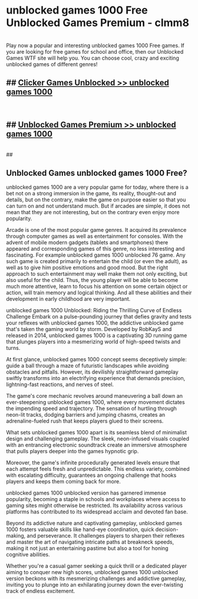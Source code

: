 # unblocked games 1000 Free Unblocked Games Premium - clmm8 <br>
<br>
Play now a popular and interesting unblocked games 1000 Free games. If you are looking for free games for school and office, then our Unblocked Games WTF site will help you. You can choose cool, crazy and exciting unblocked games of different genres!


## ##  [Clicker Games Unblocked >> unblocked games 1000](http://freeplayer.one?title=unblocked_games_1000&ref=M1)
  <br>

##  ## [Unblocked Games Premium >> unblocked games 1000](http://freeplayer.one?title=unblocked_games_1000&ref=M1)
  <br>
  ##



## Unblocked Games unblocked games 1000 Free?

unblocked games 1000 are a very popular game for today, where there is a bet not on a strong immersion in the game, its reality, thought-out and details, but on the contrary, make the game on purpose easier so that you can turn on and not understand much. But if arcades are simple, it does not mean that they are not interesting, but on the contrary even enjoy more popularity.

Arcade is one of the most popular game genres. It acquired its prevalence through computer games as well as entertainment for consoles. With the advent of mobile modern gadgets (tablets and smartphones) there appeared and corresponding games of this genre, no less interesting and fascinating. For example unblocked games 1000 unblocked 76 game. Any such game is created primarily to entertain the child (or even the adult), as well as to give him positive emotions and good mood. But the right approach to such entertainment may well make them not only exciting, but also useful for the child. Thus, the young player will be able to become much more attentive, learn to focus his attention on some certain object or action, will train memory and logical thinking. And all these abilities and their development in early childhood are very important.

unblocked games 1000 Unblocked: Riding the Thrilling Curve of Endless Challenge
Embark on a pulse-pounding journey that defies gravity and tests your reflexes with unblocked games 1000, the addictive unblocked game that's taken the gaming world by storm. Developed by RobKayS and released in 2014, unblocked games 1000 is a captivating 3D running game that plunges players into a mesmerizing world of high-speed twists and turns.

At first glance, unblocked games 1000 concept seems deceptively simple: guide a ball through a maze of futuristic landscapes while avoiding obstacles and pitfalls. However, its devilishly straightforward gameplay swiftly transforms into an electrifying experience that demands precision, lightning-fast reactions, and nerves of steel.

The game's core mechanic revolves around maneuvering a ball down an ever-steepening unblocked games 1000, where every movement dictates the impending speed and trajectory. The sensation of hurtling through neon-lit tracks, dodging barriers and jumping chasms, creates an adrenaline-fueled rush that keeps players glued to their screens.

What sets unblocked games 1000 apart is its seamless blend of minimalist design and challenging gameplay. The sleek, neon-infused visuals coupled with an entrancing electronic soundtrack create an immersive atmosphere that pulls players deeper into the games hypnotic grip.

Moreover, the game's infinite procedurally generated levels ensure that each attempt feels fresh and unpredictable. This endless variety, combined with escalating difficulty, guarantees an ongoing challenge that hooks players and keeps them coming back for more.

unblocked games 1000 unblocked version has garnered immense popularity, becoming a staple in schools and workplaces where access to gaming sites might otherwise be restricted. Its availability across various platforms has contributed to its widespread acclaim and devoted fan base.

Beyond its addictive nature and captivating gameplay, unblocked games 1000 fosters valuable skills like hand-eye coordination, quick decision-making, and perseverance. It challenges players to sharpen their reflexes and master the art of navigating intricate paths at breakneck speeds, making it not just an entertaining pastime but also a tool for honing cognitive abilities.

Whether you're a casual gamer seeking a quick thrill or a dedicated player aiming to conquer new high scores, unblocked games 1000 unblocked version beckons with its mesmerizing challenges and addictive gameplay, inviting you to plunge into an exhilarating journey down the ever-twisting track of endless excitement.